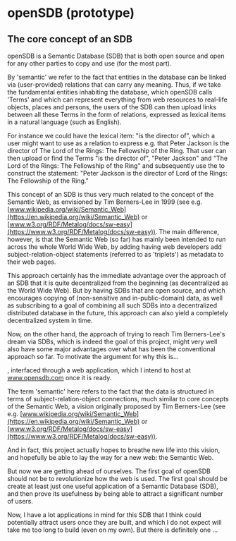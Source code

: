 # openSDB (prototype)

## The core concept of an SDB

openSDB is a Semantic Database (SDB) that is both open source and open for any
other parties to copy and use (for the most part).

By 'semantic' we refer to the fact that entities in the database can be linked
via (user-provided) relations that can carry any meaning. Thus, if we take the
fundamental entities inhabiting the database, which openSDB calls 'Terms' and
which can represent everything from web resources to real-life objects, places
and persons, the users of the SDB can then upload links between all these Terms
in the form of relations, expressed as lexical items in a natural language
(such as English).

For instance we could have the lexical item: "is the director of", which a user
might want to use as a relation to express e.g. that Peter Jackson is the
director of The Lord of the Rings: The Fellowship of the Ring. That user can
then upload or find the Terms "is the director of", "Peter Jackson" and "The
Lord of the Rings: The Fellowship of the Ring" and subsequently use the to
construct the statement: "Peter Jackson is the director of Lord of the Rings:
The Fellowship of the Ring."

This concept of an SDB is thus very much related to the concept of the Semantic
Web, as envisioned by Tim Berners-Lee in 1999 (see e.g.
[www.wikipedia.org/wiki/Semantic_Web](https://en.wikipedia.org/wiki/Semantic_Web) or [www.w3.org/RDF/Metalog/docs/sw-easy](https://www.w3.org/RDF/Metalog/docs/sw-easy)).
The main difference, however, is that the Semantic Web (so far) has mainly been
intended to run across the whole World Wide Web, by adding having web developers
add subject-relation-object statements (referred to as 'triplets') as metadata
to their web pages.

This approach certainly has the immediate advantage over the approach of an SDB
that it is quite decentralized from the beginning (as decentralized as the
World Wide Web). But by having SDBs that are open source, and which encourages
copying of (non-sensitive and in-public-domain) data, as well as subscribing to
a goal of combining all such SDBs into a decentralized distributed database
in the future, this approach can also yield a completely decentralized system
in time.

Now, on the other hand, the approach of trying to reach Tim Berners-Lee's dream
via SDBs, which is indeed the goal of this project, might very well also have
some major advantages over what has been the conventional approach so far.
To motivate the argument for why this is...







, interfaced through a web
application, which I intend to host at www.opensdb.com once it is ready.

The term 'semantic' here refers to the fact that the data is structured in terms
of subject-relation-object connections, much similar to core concepts of the
Semantic Web, a vision originally proposed by Tim Berners-Lee (see e.g.
[www.wikipedia.org/wiki/Semantic_Web](https://en.wikipedia.org/wiki/Semantic_Web) or [www.w3.org/RDF/Metalog/docs/sw-easy](https://www.w3.org/RDF/Metalog/docs/sw-easy)).

And in fact, this project actually hopes to breathe new life into this vision,
and hopefully be able to lay the way for a new web: the Semantic Web.

But now we are getting ahead of ourselves. The first goal of openSDB should not
be to revolutionize how the web is used. The first goal should be create at
least just one useful application of a Semantic Database (SDB), and then prove
its usefulness by being able to attract a significant number of users.

Now, I have a lot applications in mind for this SDB that I think could
potentially attract users once they are built, and which I do not expect will
take me too long to build (even on my own). But there is definitely one ...
